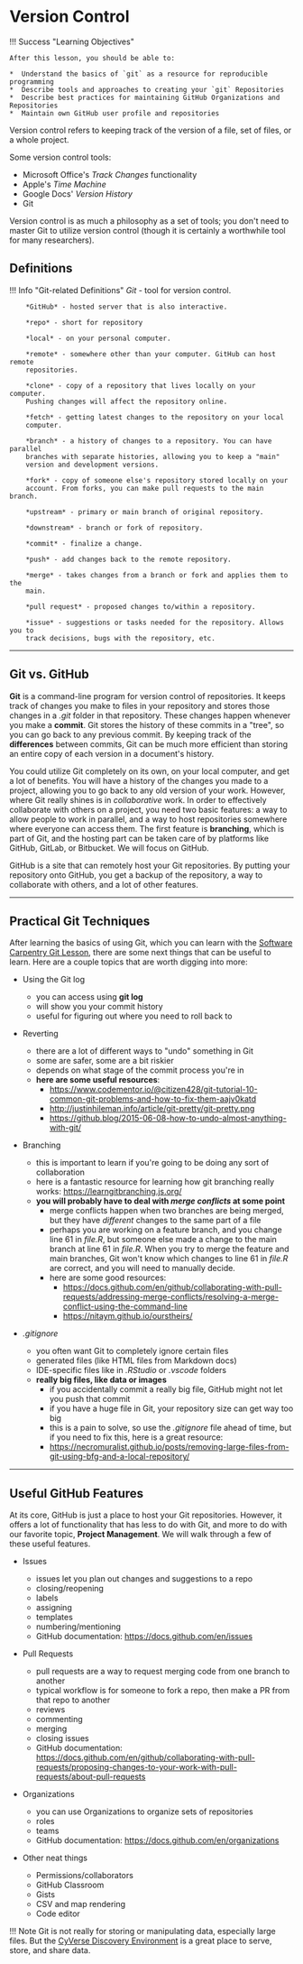 # Version Control


!!! Success "Learning Objectives"
        
    After this lesson, you should be able to:

    *  Understand the basics of `git` as a resource for reproducible programming
    *  Describe tools and approaches to creating your `git` Repositories
    *  Describe best practices for maintaining GitHub Organizations and Repositories
    *  Maintain own GitHub user profile and repositories

Version control refers to keeping track of the version of a file, set of
files, or a whole project.

Some version control tools:

-   Microsoft Office's *Track Changes* functionality
-   Apple's *Time Machine*
-   Google Docs' *Version History*
-   Git

Version control is as much a philosophy as a set of tools; you don't
need to master Git to utilize version control (though it is certainly a
worthwhile tool for many researchers).

## Definitions

!!! Info "Git-related Definitions"
        *Git* - tool for version control.

        *GitHub* - hosted server that is also interactive.

        *repo* - short for repository

        *local* - on your personal computer.

        *remote* - somewhere other than your computer. GitHub can host remote
        repositories.

        *clone* - copy of a repository that lives locally on your computer.
        Pushing changes will affect the repository online.

        *fetch* - getting latest changes to the repository on your local
        computer.

        *branch* - a history of changes to a repository. You can have parallel
        branches with separate histories, allowing you to keep a "main"
        version and development versions.

        *fork* - copy of someone else's repository stored locally on your
        account. From forks, you can make pull requests to the main branch.

        *upstream* - primary or main branch of original repository.

        *downstream* - branch or fork of repository.

        *commit* - finalize a change.

        *push* - add changes back to the remote repository.

        *merge* - takes changes from a branch or fork and applies them to the
        main.

        *pull request* - proposed changes to/within a repository.

        *issue* - suggestions or tasks needed for the repository. Allows you to
        track decisions, bugs with the repository, etc.

---

## Git vs. GitHub

**Git** is a command-line program for version control of repositories.
It keeps track of changes you make to files in your repository and
stores those changes in a *.git* folder in that repository.
These changes happen whenever you make a **commit**. Git stores the
history of these commits in a "tree", so you can go back to any
previous commit. By keeping track of the **differences** between
commits, Git can be much more efficient than storing an entire copy of
each version in a document's history.

You could utilize Git completely on its own, on your local computer, and
get a lot of benefits. You will have a history of the changes you made
to a project, allowing you to go back to any old version of your work.
However, where Git really shines is in *collaborative* work. In order to
effectively collaborate with others on a project, you need two basic
features: a way to allow people to work in parallel, and a way to host
repositories somewhere where everyone can access them. The first feature
is **branching**, which is part of Git, and the hosting part can be
taken care of by platforms like GitHub, GitLab, or Bitbucket. We will
focus on GitHub.

GitHub is a site that can remotely host your Git repositories. By
putting your repository onto GitHub, you get a backup of the repository,
a way to collaborate with others, and a lot of other features.

---

## Practical Git Techniques

After learning the basics of using Git, which you can learn with the
[Software Carpentry Git Lesson](https://swcarpentry.github.io/git-novice/), there are some next
things that can be useful to learn. Here are a couple topics that are
worth digging into more:

- Using the Git log
    -   you can access using **git log**
    -   will show you your commit history
    -   useful for figuring out where you need to roll back to

- Reverting
    -   there are a lot of different ways to "undo" something in Git
    -   some are safer, some are a bit riskier
    -   depends on what stage of the commit process you're in
    - **here are some useful resources**:
        - https://www.codementor.io/@citizen428/git-tutorial-10-common-git-problems-and-how-to-fix-them-aajv0katd
        - http://justinhileman.info/article/git-pretty/git-pretty.png
        - https://github.blog/2015-06-08-how-to-undo-almost-anything-with-git/

- Branching
    - this is important to learn if you\'re going to be doing any sort of collaboration
    - here is a fantastic resource for learning how git branching really works: https://learngitbranching.js.org/
    - **you will probably have to deal with *merge conflicts* at some point**
        -   merge conflicts happen when two branches are being merged, but they have *different* changes to the same part of a file
        -   perhaps you are working on a feature branch, and you change line 61 in *file.R*, but someone else made a change to the main branch at line 61 in *file.R*. When you try to merge the feature and main branches, Git won't know which changes to line 61 in *file.R* are correct, and you will need to manually decide.
        -   here are some good resources:
            - https://docs.github.com/en/github/collaborating-with-pull-requests/addressing-merge-conflicts/resolving-a-merge-conflict-using-the-command-line
            - https://nitaym.github.io/ourstheirs/

- *.gitignore*
    -   you often want Git to completely ignore certain files
    -   generated files (like HTML files from Markdown docs)
    -   IDE-specific files like in *.RStudio* or *.vscode* folders
    -  **really big files, like data or images**
        -   if you accidentally commit a really big file, GitHub might not let you push that commit
        -   if you have a huge file in Git, your repository size can get way too big
        -   this is a pain to solve, so use the *.gitignore* file ahead of time, but if you need to fix this, here is a great resource: 
        - https://necromuralist.github.io/posts/removing-large-files-from-git-using-bfg-and-a-local-repository/

--- 

## Useful GitHub Features

At its core, GitHub is just a place to host your Git repositories.
However, it offers a lot of functionality that has less to do with Git,
and more to do with our favorite topic, **Project Management**. We will
walk through a few of these useful features.

- Issues
    -   issues let you plan out changes and suggestions to a repo
    -   closing/reopening
    -   labels
    -   assigning
    -   templates
    -   numbering/mentioning
    -   GitHub documentation: https://docs.github.com/en/issues

- Pull Requests
    -   pull requests are a way to request merging code from one branch to another
    -   typical workflow is for someone to fork a repo, then make a PR from that repo to another
    -   reviews
    -   commenting
    -   merging
    -   closing issues
    -   GitHub documentation: https://docs.github.com/en/github/collaborating-with-pull-requests/proposing-changes-to-your-work-with-pull-requests/about-pull-requests

- Organizations
    -   you can use Organizations to organize sets of repositories
    -   roles
    -   teams
    -   GitHub documentation:
        https://docs.github.com/en/organizations

- Other neat things
    -   Permissions/collaborators
    -   GitHub Classroom
    -   Gists
    -   CSV and map rendering
    -   Code editor

!!! Note
        Git is not really for storing or manipulating data, especially large
        files. But the [CyVerse Discovery
        Environment](https://de.cyverse.org/de/) is a great place to serve,
        store, and share data.
